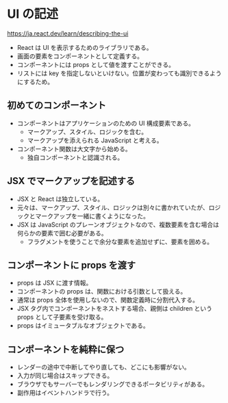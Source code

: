 # UI の記述

https://ja.react.dev/learn/describing-the-ui

- React は UI を表示するためのライブラリである。
- 画面の要素をコンポーネントとして定義する。
- コンポーネントには props として値を渡すことができる。
- リストには key を指定しないといけない。位置が変わっても識別できるようにするため。

## 初めてのコンポーネント

- コンポーネントはアプリケーションのための UI 構成要素である。
  - マークアップ、スタイル、ロジックを含む。
  - マークアップを添えられる JavaScript と考える。
- コンポーネント関数は大文字から始める。
  - 独自コンポーネントと認識される。

## JSX でマークアップを記述する

- JSX と React は独立している。
- 元々は、マークアップ、スタイル、ロジックは別々に書かれていたが、ロジックとマークアップを一緒に書くようになった。
- JSX は JavaScript のプレーンオブジェクトなので、複数要素を含む場合は何らかの要素で囲む必要がある。
  - フラグメントを使うことで余分な要素を追加せずに、要素を囲める。

## コンポーネントに props を渡す

- props は JSX に渡す情報。
- コンポーネントの props は、関数における引数として扱える。
- 通常は props 全体を使用しないので、関数定義時に分割代入する。
- JSX タグ内でコンポーネントをネストする場合、親側は children という props として子要素を受け取る。
- props はイミュータブルなオブジェクトである。

## コンポーネントを純粋に保つ

- レンダーの途中で中断してやり直しても、どこにも影響がない。
- 入力が同じ場合はスキップできる。
- ブラウザでもサーバーでもレンダリングできるポータビリティがある。
- 副作用はイベントハンドラで行う。
